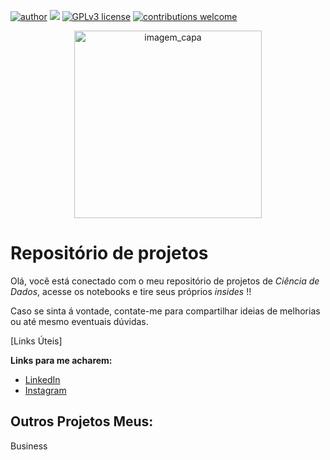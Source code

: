 [![author](https://img.shields.io/badge/author-ViniciusRahmeier-red.svg)](bit.ly/3EWf6A9) [![](https://img.shields.io/badge/python-3.7+-blue.svg)](https://www.python.org/downloads/release/python-365/) [![GPLv3 license](https://img.shields.io/badge/License-GPLv3-blue.svg)](http://perso.crans.org/besson/LICENSE.html) [![contributions welcome](https://img.shields.io/badge/contributions-welcome-brightgreen.svg?style=flat)](https://github.com/ViniRahmeier/portfolio/issues)

<p align="center">
  <img src="[https://images.unsplash.com/photo-1454165804606-c3d57bc86b40?ixid=MnwxMjA3fDB8MHxwaG90by1wYWdlfHx8fGVufDB8fHx8&ixlib=rb-1.2.1&auto=format&fit=crop&w=1050&q=80](https://images.unsplash.com/photo-1555949963-ff9fe0c870eb?ixlib=rb-4.0.3&ixid=MnwxMjA3fDB8MHxwaG90by1wYWdlfHx8fGVufDB8fHx8&auto=format&fit=crop&w=1170&q=80)" alt="imagem_capa"height=300px >
</p>



# Repositório de projetos

 Olá, você está conectado com o meu repositório de projetos de *Ciência de Dados*, acesse os notebooks e tire seus próprios *insides* !!

 Caso se sinta á vontade, contate-me para compartilhar ideias de melhorias ou até mesmo eventuais dúvidas.






[Links Úteis]

**Links para me acharem:**
* [LinkedIn](bit.ly/3EWf6A9)
* [Instagram](https://www.instagram.com/viniciusrahmeier/)





## Outros Projetos Meus:

Business



 
